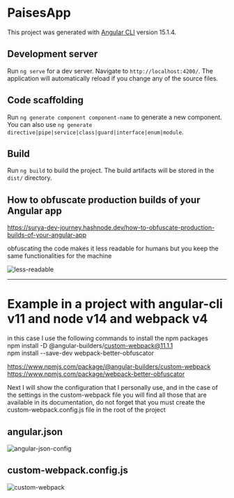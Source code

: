 # PaisesApp

This project was generated with [Angular CLI](https://github.com/angular/angular-cli) version 15.1.4.

## Development server

Run `ng serve` for a dev server. Navigate to `http://localhost:4200/`. The application will automatically reload if you change any of the source files.

## Code scaffolding

Run `ng generate component component-name` to generate a new component. You can also use `ng generate directive|pipe|service|class|guard|interface|enum|module`.

## Build

Run `ng build` to build the project. The build artifacts will be stored in the `dist/` directory.

## How to obfuscate production builds of your Angular app

https://surya-dev-journey.hashnode.dev/how-to-obfuscate-production-builds-of-your-angular-app

obfuscating the code makes it less readable for humans but you keep the same functionalities for the machine

![less-readable](https://user-images.githubusercontent.com/55423389/231762692-3dc385af-4b91-428c-8742-c2f0c2a02c2f.PNG)


<hr/>

# Example in a project with angular-cli v11 and node v14 and webpack v4

in this case I use the following commands to install the npm packages
<br/>
npm install -D @angular-builders/custom-webpack@11.1.1
<br/>
npm install --save-dev webpack-better-obfuscator

https://www.npmjs.com/package/@angular-builders/custom-webpack
<br/>
https://www.npmjs.com/package/webpack-better-obfuscator


Next I will show the configuration that I personally use, and in the case of the settings in the custom-webpack file you will find all those that are available in its documentation, do not forget that you must create the custom-webpack.config.js file in the root of the project

## angular.json
![angular-json-config](https://user-images.githubusercontent.com/55423389/233251075-56e039b4-390a-465c-85a7-fac7f442afa1.PNG)

## custom-webpack.config.js
![custom-webpack](https://user-images.githubusercontent.com/55423389/233251204-4f32c5c8-2bb0-4313-8208-6b58ce5a4d45.png)




